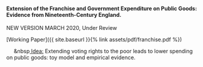 ---
---

#### Extension of the Franchise and Government Expenditure on Public Goods: Evidence from Nineteenth-Century England.

NEW VERSION MARCH 2020, Under Review

[Working Paper]({{ site.baseurl }}{% link assets/pdf/franchise.pdf %})

&nbsp;&nbsp;&nbsp;&nbsp;&nbsp;&nbsp<ins> Idea:</ins> Extending voting rights to the poor leads to lower spending on public goods: toy model and empirical evidence.  
